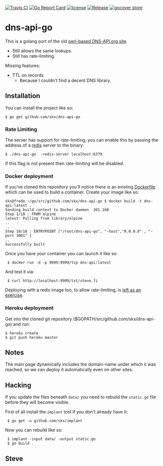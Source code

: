 [![Travis CI](https://img.shields.io/travis/skx/dns-api-go/master.svg?style=flat-square)](https://travis-ci.org/skx/dns-api-go)
[![Go Report Card](https://goreportcard.com/badge/github.com/skx/dns-api-go)](https://goreportcard.com/report/github.com/skx/dns-api-go)
[![license](https://img.shields.io/github/license/skx/dns-api-go.svg)](https://github.com/skx/dns-api-go/blob/master/LICENSE)
[![Release](https://img.shields.io/github/release/skx/dns-api-go.svg)](https://github.com/skx/dns-api-go/releases/latest)
[![gocover store](http://gocover.io/_badge/github.com/skx/dns-api-go)](http://gocover.io/github.com/skx/dns-api-go)

# dns-api-go

This is a golang port of the old [perl-based DNS-API.org site](https://github.com/skx/dns-api.org/).

* Still allows the same lookups.
* Still has rate-limiting.

Missing features:

* TTL on records
   * Because I couldn't find a decent DNS library.


## Installation

You can install the project like so:

    $ go get github.com/skx/dns-api-go

### Rate Limiting

The server has support for rate-limiting, you can enable this by passing the address of a [redis](https://redis.io/) server to the binary:

    $ ./dns-api-go  -redis-server localhost:6379

If this flag is not present then rate-limiting will be disabled.


### Docker deployment

If you've cloned this repository you'll notice there is an existing [Dockerfile](Dockerfile) which can be used to build a container.  Create your image like so:

    skx@frodo ~/go/src/github.com/skx/dns-api-go $ docker build -t dns-api:latest .
    Sending build context to Docker daemon  301.1kB
    Step 1/10 : FROM alpine
    latest: Pulling from library/alpine
    ..
    ..
    Step 10/10 : ENTRYPOINT ["/root/dns-api-go", "-host","0.0.0.0" , "-port 3001" ]
    ..
    Successfully built

Once you have your container you can launch it like so:

     $ docker run -d -p 9999:9999/tcp dns-api:latest

And test it via:

     $ curl http://localhost:9999/txt/steve.fi

Deploying with a redis image too, to allow rate-limiting, is [left as an exercise](https://blog.blindside.io/docker-compose-go-c2bb7bed0bab).


### Heroku deployment

Get into the cloned git repository ($GOPATH/src/github.com/skx/dns-api-go) and run:

    $ heroku create
    $ git push heroku master


## Notes

The main page dynamically includes the domain-name under which it was reached,
so we can deploy it automatically even on other sites.


## Hacking

If you update the files beneath `data/` you need to rebuild the `static.go` file before they will become visible.

First of all install the `implant` tool if you don't already have it:

     $ go get -u github.com/skx/implant

Now you can rebuild like so:

     $ implant -input data/ -output static.go
     $ go build .

Steve
--
